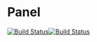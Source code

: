 # Panel
[![Build Status](https://travis-ci.org/starnetworkstudio/Panel.svg?branch=dev)](https://travis-ci.org/starnetworkstudio/Panel)[![Build Status](https://starskim.visualstudio.com/Stars/_apis/build/status/StarsKim%20Panel%20CI?branchName=dev)](https://starskim.visualstudio.com/Stars/_build/latest?definitionId=3&branchName=dev)
